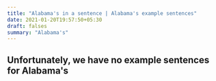 ```yaml
---
title: "Alabama's in a sentence | Alabama's example sentences"
date: 2021-01-20T19:57:50+05:30
draft: falses
summary: "Alabama's"
---
```

## Unfortunately, we have no example sentences for Alabama's                 

